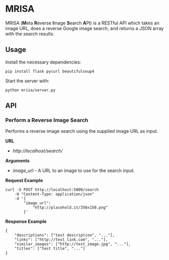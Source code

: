 MRISA
=======
MRISA (**M**eta **R**everse **I**mage **S**earch **A**PI) is a RESTful API which takes an image URL, does a reverse Google image search, and returns a JSON array with the search results.

## Usage
Install the necessary dependencies:
```
pip install flask pycurl beautifulsoup4
```

Start the server with:
```
python mrisa/server.py
```

## API
### Perform a Reverse Image Search
Performs a reverse image search using the supplied image URL as input.

**URL**
- *http://localhost/search/*

**Arguments**
- *image_url* - A URL to an image to use for the search input.

**Request Example**
```shell
curl -X POST http://localhost:5000/search
    -H "Content-Type: application/json"
    -d '{
        "image_url":
            "http://placehold.it/350x150.png"
        }'
```

**Response Example**
```shell
{
    "descriptions": ["test description", "..."],
    "links": ["http://test_link.com", "..."],
    "similar_images": ["http://test_image.jpg", "..."],
    "titles": ["test title", "..."]
}
```
